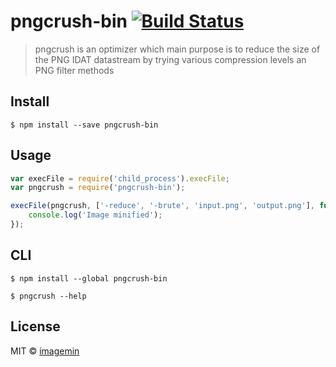 # pngcrush-bin [![Build Status](http://img.shields.io/travis/imagemin/pngcrush-bin.svg?style=flat)](https://travis-ci.org/imagemin/pngcrush-bin)

> pngcrush is an optimizer which main purpose is to reduce the size of the PNG IDAT datastream by trying various compression levels an PNG filter methods


## Install

```
$ npm install --save pngcrush-bin
```


## Usage

```js
var execFile = require('child_process').execFile;
var pngcrush = require('pngcrush-bin');

execFile(pngcrush, ['-reduce', '-brute', 'input.png', 'output.png'], function (err) {
	console.log('Image minified');
});
```


## CLI

```
$ npm install --global pngcrush-bin
```

```
$ pngcrush --help
```


## License

MIT © [imagemin](https://github.com/imagemin)
